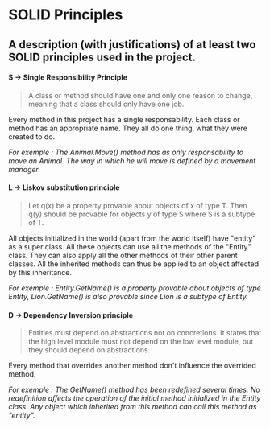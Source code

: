 # SOLID Principles
## A description (with justifications) of at least two SOLID principles used in the project.
#### S -> Single Responsibility Principle
> A class or method should have one and only one reason to change, meaning that a class should only have one job.

Every method in this project has a single responsability. Each class or method has an appropriate name. They all do one thing, what they were created to do.

*For exemple : The Animal.Move() method has as only responsability to move an Animal. The way in which he will move is defined by a movement manager*

#### L -> Liskov substitution principle
> Let q(x) be a property provable about objects of x of type T.
Then q(y) should be provable for objects y of type S where S is a subtype of T.

All objects initialized in the world (apart from the world itself) have "entity" as a super class. All these objects can use all the methods of the "Entity" class. They can also apply all the other methods of their other parent classes. All the inherited methods can thus be applied to an object affected by this inheritance.

*For exemple : Entity.GetName() is a property provable about objects of type Entity, Lion.GetName() is also provable since Lion is a subtype of Entity.*

#### D -> Dependency Inversion principle
> Entities must depend on abstractions not on concretions.
It states that the high level module
must not depend on the low level module,
but they should depend on abstractions.

Every method that overrides another method don't influence the overrided method.

*For exemple : The GetName() method has been redefined several times. No redefinition affects the operation of the initial method initialized in the Entity class. Any object which inherited from this method can call this method as "entity".*
